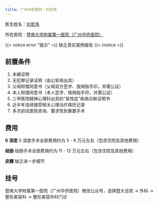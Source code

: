 ```yaml
---
title: 广州华侨医院｜刘宏伟
---
```


医生姓名：[刘宏伟](https://www.sciconf.cn/cn/person-detail/50?user_id=Z0KGRh_xD1xINcVvKget0Gw_d_d)

所在医院：[暨南大学附属第一医院（广州华侨医院）](http://www.jd120.com)

{{< notice error "提示" >}}
缺乏真实案例报告
{{< /notice >}}

## 前置条件

1. 未婚证明
1. 无犯罪记录证明（由公安局出具）
1. 父母知情同意书（父母双方签字、按拇指手印，并需公证）
1. 本人知情同意书（本人签字、按拇指手印，并需公证）
1. 三甲医院精神心理科出具的“易性症”疾病诊断证明书
1. 近半年连续接受相关心理治疗病历记录
1. 多次前往医院咨询、要求性别重置手术

## 费用

**0 深度**
0 深度手术全部费用约为 5 - 6 万元左右（包含住院及其他费用）

**结肠**
结肠手术全部费用约为 11 - 12 万元左右（包含住院及其他费用）

**皮瓣**
缺乏进一步细节

## 挂号

暨南大学附属第一医院（广州华侨医院）微信公众号，选择暨大总院 → 外科 → 整形美容科 → 整形美容外科门诊
